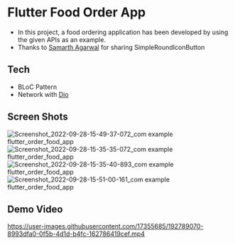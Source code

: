 # Flutter Food Order App

- In this project, a food ordering application has been developed by using the given APIs as an example.
- Thanks to [Samarth Agarwal](https://github.com/samarthagarwal) for sharing SimpleRoundIconButton 

## Tech
- BLoC Pattern
- Network with [Dio](https://pub.dev/packages/dio)

## Screen Shots
![Screenshot_2022-09-28-15-49-37-072_com example flutter_order_food_app](https://user-images.githubusercontent.com/17355685/192787618-d8f195bb-faf3-4a01-8979-5ffd7cc54289.jpg)
![Screenshot_2022-09-28-15-35-35-072_com example flutter_order_food_app](https://user-images.githubusercontent.com/17355685/192781707-706fc69d-bcb7-4204-b06e-41e89c1e00bc.jpg)
![Screenshot_2022-09-28-15-35-40-893_com example flutter_order_food_app](https://user-images.githubusercontent.com/17355685/192781709-a68a96e4-137e-4797-bed7-82668ac64b1f.jpg)
![Screenshot_2022-09-28-15-51-00-161_com example flutter_order_food_app](https://user-images.githubusercontent.com/17355685/192787639-d507383c-2bca-4af9-b634-9d777fd52ab8.jpg)


## Demo Video
https://user-images.githubusercontent.com/17355685/192789070-8993dfa0-0f5b-4d1d-b4fc-162786419cef.mp4


